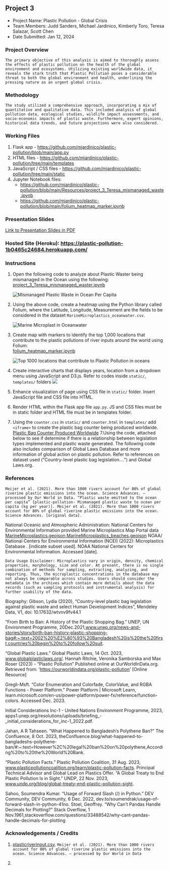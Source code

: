 ##  Project 3
* Project Name: Plastic Pollution - Global Crisis
* Team Members: Judd Sanders, Michael Jardinico, Kimberly Toro, Teresa Salazar, Scott Chen
* Date Submitted: Jan 12, 2024

### Project Overview
`The primary objective of this analysis is aimed to thoroughly assess the effects of plastic pollution on the health of the global environment and ecosystems. Utilizing existing worldwide data, it reveals the stark truth that Plastic Pollution poses a considerable threat to both the global environment and health, underlining the pressing nature as an urgent global crisis. `

### Methodology
`The study utilized a comprehensive approach, incorporating a mix of quantitative and qualitative data. This included analysis of global pollution data, ecological studies, wildlife impact assessments, and socio-economic impacts of plastic waste. Furthermore, expert opinions, historical data trends, and future projections were also considered.`

### Working Files
1. Flask app - https://github.com/mjardinico/plastic-pollution/blob/main/app.py
2. HTML files - https://github.com/mjardinico/plastic-pollution/tree/main/templates
3. JavaScript / CSS files - https://github.com/mjardinico/plastic-pollution/tree/main/static
4. Jupyter Notebook files: 
    - https://github.com/mjardinico/plastic-pollution/blob/main/Resources/project_3_Teresa_mismanaged_waste.ipynb 
    - https://github.com/mjardinico/plastic-pollution/blob/main/folium_heatmap_marker.ipynb 


### Presentation Slides
[Link to Presentation Slides in PDF](https://github.com/mjardinico/plastic-pollution/blob/main/Resources/Plastic_Pollution.pdf)



### Hosted Site (Heroku):  https://plastic-pollution-1b0465c24684.herokuapp.com/ 

### Instructions
1. Open the following code to analyze about Plastic Waster being mismanaged in the Ocean using the following: [project_3_Teresa_mismanaged_waster.ipynb](https://github.com/mjardinico/plastic-pollution/blob/main/Resources/project_3_Teresa_mismanaged_waste.ipynb) 

    ![Mismanaged Plastic Waste in Ocean Per Capita](https://github.com/mjardinico/plastic-pollution/blob/main/Resources/mismanaged_plastic_waste_to_ocean_per_capita.png)

2. Using the above code, create a heatmap using the Python library called Folium, where the Latitude, Longitude, Measurement are the fields to be considered in the dataset `MarineMicroplastics_oceanwater.csv`.

    ![Marine Microplast in Oceanwater](https://github.com/mjardinico/plastic-pollution/blob/main/Resources/marine_microplastics_img.png)


2. Create map with markers to identify the top 1,000 locations that contribute to the plastic pollutions of river inputs around the world using Folium:  
[folium_heatmap_marker.ipynb](https://github.com/mjardinico/plastic-pollution/blob/main/folium_heatmap_marker.ipynb)
    
    <!-- ![Plastic Pollution River Input Heatmap](https://github.com/mjardinico/plastic-pollution/blob/main/Resources/40000_locations_river_inputs.png) -->

     ![Top 1000 locations that contribute to Plastic Pollution in oceans](https://github.com/mjardinico/plastic-pollution/blob/main/Resources/top_1000_river_inputs.png)

3. Create interactive charts that displays years, location from a dropdown menu using JavaScript and D3.js. Refer to codes inside `static/`, `templates/` folders
    ![](https://github.com/mjardinico/plastic-pollution/blob/main/Resources/Flask_app_img.png)


4. Enhance visualization of page using CSS file in `static/` folder. Insert JavaScript file and CSS file into HTML. 

5. Render HTML within the Flask app file `app.py`. JS and CSS files must be in static folder and HTML file must be in templates folder.

6. Using the `counter.css` in `static/` and `counter.html` in `templates/` add `<iframe>` to create the plastic bag counter being produced worldwide. 
    [Plastic Bag Counter Produced Worldwide](https://plastic-pollution-1b0465c24684.herokuapp.com/bagcounter) 
7.Using the code, attached below to see if determine if there is a relationship between legislation types implemented and plastic waste generated. The following code also includes comparison of Global Laws Database and more information of global action on plastic pollution. Refer to references on dataset used ("Country-level plastic bag legislation....") and Global Laws.org.


### References
`Meijer et al. (2021). More than 1000 rivers account for 80% of global riverine plastic emissions into the ocean. Science Advances. – processed by Our World in Data. “Plastic waste emitted to the ocean per capita” [plastic-pollution- Mismanaged plastic waste to ocean per capita (kg per year)]. Meijer et al. (2021). More than 1000 rivers account for 80% of global riverine plastic emissions into the ocean. Science Advances. [original data].`

National Oceanic and Atmospheric Administration:
National Centers for Environmental Information provided Marine Microplastics Map Portal data [MarineMicroplastics.geojson,MarineMicroplastics_beaches.geojson](https://www.ncei.noaa.gov/products/microplastics)
NOAA/ National Centers for Environmental Information (NCEI) (2022): Microplastics Database . [indicate subset used]. NOAA National Centers for Environmental Information. Accessed [date].

`Data Usage Disclaimer: Microplastics vary in origin, density, chemical properties, morphology, size and color. At present, there is no single combination of methods for sampling, extracting, analyzing, and reporting. Thus, the microplastic concentrations in the database may not always be comparable across studies. Users should consider the metadata in the archives which contain more details about the data records (such as sampling protocols and instrumental analysis) for further usability of the data.`

Biography: Gibson, Lydia (2020), “Country-level plastic bag legislation against plastic waste and select Human Development Indices”, Mendeley Data, V1, doi: 10.17632/wtvnv9fv44.1 

“From Birth to Ban: A History of the Plastic Shopping Bag.” UNEP, UN Environment Programme, 20Dec.2021,www.unep.org/news-and-stories/story/birth-ban-history-plastic-shopping-bag#:~:text=2002%20%E2%80%93%20Bangladesh%20is%20the%20first,countries%20begin%20to%20follow%20suit. 

“Global Plastic Laws.” Global Plastic Laws, 14 Oct. 2023, www.globalplasticlaws.org/. 
Hannah Ritchie, Veronika Samborska and Max Roser (2023) - “Plastic Pollution” Published online at OurWorldInData.org. Retrieved from: 'https://ourworldindata.org/plastic-pollution' [Online Resource]

Gregli-Msft. “Color Enumeration and Colorfade, ColorValue, and RGBA Functions - Power Platform.” Power Platform | Microsoft Learn, learn.microsoft.com/en-us/power-platform/power-fx/reference/function-colors. Accessed Dec. 2023. 

Initial Considerations Inc-1 - United Nations Environment Programme, 2023, apps1.unep.org/resolutions/uploads/briefing_-_initial_considerations_for_inc-1_2022.pdf. 

Jahan, A R Tahseen. “What Happened to Bangladesh’s Polythene Ban?” The Confluence, 8 Oct. 2023, theConfluence.blog/what-happened-to-bangladeshs-polythene-ban/#:~:text=However%2C%20legal%20ban%20on%20polythene,According%20to%20the%20World%20Bank. 

“Plastic Pollution Facts.” Plastic Pollution Coalition, 31 Aug. 2023, www.plasticpollutioncoalition.org/learn/plastic-pollution-facts. 
                                                                                                                              Principal Technical Advisor and Global Lead on Plastics Offer. “A Global Treaty to End Plastic Pollution Is in Sight.” UNDP, 22 Nov. 2023, www.undp.org/blog/global-treaty-end-plastic-pollution-sight. 

Sahoo, Soumendra Kumar. “Usage of Forward Slash (/) in Python.” DEV Community, DEV Community, 6 Dec. 2022, dev.to/soumendrak/usage-of-forward-slash-in-python-41no. 
Stoel, Geoffrey. “Why Can’t Pandas Handle Decimals for Plotting?” Stack Overflow, 1 Nov.1961,stackoverflow.com/questions/33488542/why-cant-pandas-handle-decimals-for-plotting



### Acknowledgements / Credits
1. [plasticriverinput.csv](https://github.com/mjardinico/plastic-pollution/blob/main/Resources/plasticriverinput_area.csv). 
`Meijer et al. (2021). More than 1000 rivers account for 80% of global riverine plastic emissions into the ocean. Science Advances. – processed by Our World in Data`

2. 
